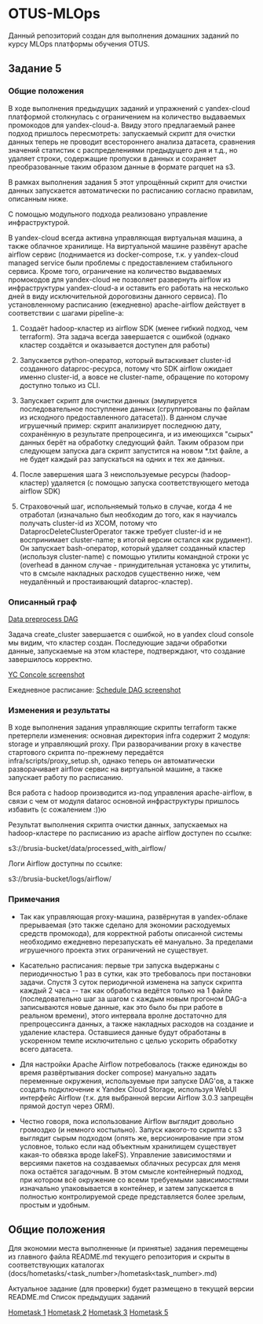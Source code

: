 # OTUS-MLOps

Данный репозиторий создан для выполнения домашних заданий по курсу MLOps платформы обучения OTUS.

<!-- Start of Hometask 5 block -->

## Задание 5

### Общие положения

В ходе выполнения предыдущих заданий и упражнений с yandex-cloud платформой столкнулась с ограничением на количество выдаваемых промокодов для yandex-cloud-а. Ввиду этого предлагаемый ранее подход пришлось пересмотреть: запускаемый скрипт для очистки данных теперь не проводит всестороннего анализа датасета, сравнения значений статистик с распределениями предыдущего дня и т.д., но удаляет строки, содержащие пропуски в данных и сохраняет преобразованные таким образом данные в формате parquet на s3.

В рамках выполнения задания 5 этот упрощённый скрипт для очистки данных запускается автоматически по расписанию согласно правилам, описанным ниже.

С помощью модульного подхода реализовано управление инфраструктурой.

В yandex-cloud всегда активна управляющая виртуальная машина, а также облачное хранилище. На виртуальной машине развёнут apache airflow сервис (поднимается из docker-compose, т.к. у yandex-cloud managed service были проблемы с предоставлением стабильного сервиса. Кроме того, ограничение на количество выдаваемых промокодов для yandex-cloud не позволяет развернуть airflow из инфраструктуры yandex-cloud-а и оставить его работать на несколько дней в виду исключительной дороговизны данного сервиса). По установленному расписанию (ежедневно) apache-airflow действует в соответствии с шагами pipeline-а:

1. Создаёт hadoop-кластер из airflow SDK (менее гибкий подход, чем terraform).
Эта задача всегда завершается с ошибкой (однако кластер создаётся и оказывается доступен для работы)

2. Запускается python-оператор, который вытаскивает cluster-id созданного dataproc-ресурса, потому что SDK airflow ожидает именно cluster-id, а вовсе не cluster-name, обращение по которому доступно только из CLI.

3. Запускает скрипт для очистки данных (эмулируется последовательное поступление данных (сгруппированы по файлам из исходного предоставленного датасета)). В данном случае игрушечный пример: скрипт анализирует последнюю дату, сохранённую в результате препроцесинга, и из имеющихся "сырых" данных берёт на обработку следующий файл.
Таким образом при следующем запуска дага скрипт запустится на новом *.txt файле, а не будет каждый раз запускаться на одних и тех же данных.

4. После завершения шага 3 неиспользуемые ресурсы (hadoop-кластер) удаляется (с помощью запуска соответствующего метода airflow SDK)

5. Страховочный шаг, испольняемый только в случае, когда 4 не отработал (изначально был необходим до того, как я научиалсь получать cluster-id из XCOM, потому что DataprocDeleteClusterOperator также требует cluster-id и не воспринимает cluster-name; в итогой версии остался как рудимент). Он запускает bash-оператор, который удаляет созданный кластер (используя cluster-name) с помощью утилиты командной строки yc (overhead в данном случае - принудительная установка yc утилиты, что в смсыле накладных расходов существенно ниже, чем неудалённый и простаивающий dataproc-кластер).

### Описанный граф

[Data preprocess DAG](docs/hometasks/05/data_preprocess_DAG.png)

Задача create_cluster завершается с ошибкой, но в yandex cloud console мы видим, что кластер создан. Последующие задачи обработки данные, запускаемые на этом кластере, подтверждают, что создание завершилось корректно.

[YC Concole screenshot](docs/hometasks/05/yandex_cloud_console_clusters.png)

Ежедневное расписание:
[Schedule DAG screenshot](docs/hometasks/05/airflow_dag_schkeduled.png)

### Изменения и результаты

В ходе выполнения задания управляющие скрипты terraform также претерпели изменения: основная директория infra содержит 2 модуля: storage и управляющий proxy.
При разворачивании proxy в качестве стартового скрипта по-прежнему передаётся infra/scripts/proxy_setup.sh, однако теперь он автоматичеcки разворачивает airflow сервис на виртуальной машине, а также запускает работу по расписанию.

Вся работа с hadoop производится из-под управления apache-airflow, в связи с чем от модуля dataroc основной инфраструктуры пришлось избавить (с сожалением :))ю

Результат выполнения скрипта очистки данных, запускаемых на hadoop-кластере по расписанию из apache airflow доступен по ссылке:

s3://brusia-bucket/data/processed_with_airflow/

Логи Airflow доступны по ссылке:

s3://brusia-bucket/logs/airflow/

### Примечания

- Так как управляющая proxy-машина, развёрнутая в yandex-облаке прерываемая (это также сделано для экономии расходуемых средств промокода), для корректной работы описанной системы необходимо ежедневно перезапускать её мануально. За пределами игрушечного проекта этих ограничений не существует.

- Касательно расписания: первые три запуска выдержаны с периодичностью 1 раз в сутки, как это требовалось при постановки задачи. Спустя 3 суток периодичной изменена на запуск скрипта каждый 2 часа -- так как обработка ведётся только на 1 файле (последовательно шаг за шагом с каждым новым прогоном DAG-а записываются новые данные, как это было бы при работе в реальном времени), этого интервала вролне достаточно для препроцессинга данных, а также накладных расходов на создание и удаление кластера. Оставшиеся данные будут обработаны в ускоренном темпе исключительно с целью ускорить обработку всего датасета.

- Для настройки Apache Airflow потребовалось (также единожды во время развёртывания docker compose) мануально задать переменные окружения, используемые при запуске DAG'ов, а также создать подключение к Yandex Cloud Storage, используя WebUI интерфейс Airflow (т.к. для выбранной версии Аirflow 3.0.3 запрещён прямой доступ через ORM).

- Честно говоря, пока использование Airflow выглядит довольно громоздко (и немного костыльно). Запуск какого-то скрипта с s3 выглядит сырым подходом (опять же, версионирование при этом условное, только если над объектным хранилищем существует какая-то обвязка вроде lakeFS). Управление зависимостями и версиями пакетов на создаваемых облачных ресурсах для меня пока остаётся загадочным. В этом смысле контейнерный подход, при котором всё окружение со всеми требуемыми зависимостями изначально упаковывается в контейнер, и затем запускается в полностью контролируемой среде представляется более зрелым, простым и удобным.

<!-- End of Hometask 5 block. -->

## Oбщие положения

Для экономии места выполненные (и принятые) задания перемещены из главного файла README.md текущего репозитория и скрыты в соответствующих каталогах (docs/hometasks/<task_number>/hometask<task_number>.md)

Актуальное задание (для проверки) будет размещено в текущей версии README.md
Список предыдущих заданий

[Hometask 1](docs/hometasks//01/hometask1.md)
[Hometask 2](docs/hometasks/02/hometask2.md)
[Hometask 3](docs/hometasks/03/hometask3.md)
[Hometask 5](docs/hometasks/05/hometask5.md)
